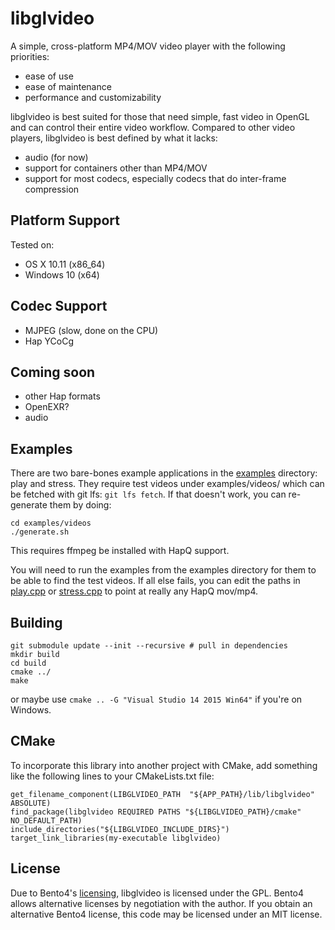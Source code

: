 libglvideo
==========

A simple, cross-platform MP4/MOV video player with the following priorities:

* ease of use
* ease of maintenance
* performance and customizability

libglvideo is best suited for those that need simple, fast video in OpenGL and can
control their entire video workflow. Compared to other video players, libglvideo
 is best defined by what it lacks:

* audio (for now)
* support for containers other than MP4/MOV
* support for most codecs, especially codecs that do inter-frame compression

Platform Support
----------------

Tested on:

* OS X 10.11 (x86_64)
* Windows 10 (x64)

Codec Support
-------------

* MJPEG (slow, done on the CPU)
* Hap YCoCg

Coming soon
-----------

* other Hap formats
* OpenEXR?
* audio

Examples
--------

There are two bare-bones example applications in the [examples](examples/) directory:
play and stress. They require test videos under examples/videos/ which can be fetched
with git lfs: `git lfs fetch`. If that doesn't work, you can re-generate them by doing:

```
cd examples/videos
./generate.sh
```

This requires ffmpeg be installed with HapQ support.

You will need to run the examples from the examples directory for them to be able to find
the test videos. If all else fails, you can edit the paths in [play.cpp](examples/play.cpp)
or [stress.cpp](examples/stress.cpp) to point at really any HapQ mov/mp4.

Building
--------

```
git submodule update --init --recursive # pull in dependencies
mkdir build
cd build
cmake ../
make
```

or maybe use `cmake .. -G "Visual Studio 14 2015 Win64"` if you're on Windows.

CMake
-----

To incorporate this library into another project with CMake, add something like the
following lines to your CMakeLists.txt file:

    get_filename_component(LIBGLVIDEO_PATH  "${APP_PATH}/lib/libglvideo" ABSOLUTE)
    find_package(libglvideo REQUIRED PATHS "${LIBGLVIDEO_PATH}/cmake" NO_DEFAULT_PATH)
    include_directories("${LIBGLVIDEO_INCLUDE_DIRS}")
    target_link_libraries(my-executable libglvideo)

License
-------

Due to Bento4's [licensing](https://www.bento4.com/about/), libglvideo is licensed under
the GPL. Bento4 allows alternative licenses by negotiation with the author. If you obtain
an alternative Bento4 license, this code may be licensed under an MIT license. 
